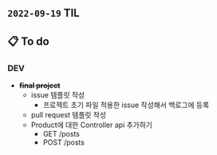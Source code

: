 ## `2022-09-19` TIL

## 📋 To do

### DEV

+ ~~**final project**~~
  + issue 템플릿 작성
    + 프로젝트 초기 파일 적용한 issue 작성해서 백로그에 등록
  + pull request 템플릿 작성
  + Product에 대한 Controller api 추가하기
    + GET /posts
    + POST /posts
